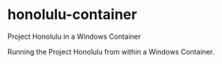 # honolulu-container
Project Honolulu in a Windows Container

Running the Project Honolulu from within a Windows Container.

